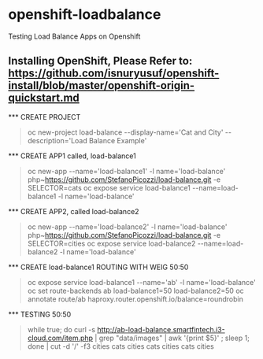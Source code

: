 # openshift-loadbalance
Testing Load Balance Apps on Openshift
## Installing OpenShift, Please Refer to: https://github.com/isnuryusuf/openshift-install/blob/master/openshift-origin-quickstart.md



*** CREATE PROJECT
>oc new-project load-balance --display-name='Cat and City' --description='Load Balance Example'


*** CREATE APP1 called, load-balance1
>oc new-app --name='load-balance1' -l name='load-balance' php~https://github.com/StefanoPicozzi/load-balance.git -e SELECTOR=cats
>oc expose service load-balance1 --name=load-balance1 -l name='load-balance'


*** CREATE APP2, called load-balance2
>oc new-app --name='load-balance2' -l name='load-balance' php~https://github.com/StefanoPicozzi/load-balance.git -e SELECTOR=cities
>oc expose service load-balance2 --name=load-balance2 -l name='load-balance'


*** CREATE load-balance1 ROUTING WITH WEIG 50:50
>oc expose service load-balance1 --name='ab' -l name='load-balance'  
>oc set route-backends ab load-balance1=50 load-balance2=50
>oc annotate route/ab haproxy.router.openshift.io/balance=roundrobin 


*** TESTING 50:50 
>while true; do curl -s http://ab-load-balance.smartfintech.i3-cloud.com/item.php | grep "data/images" | awk '{print $5}' ; sleep 1; done | cut -d '/' -f3
cities
cats
cities
cats
cities
cats
cities
